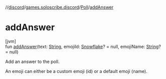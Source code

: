 //[discord](../../../index.md)/[games.soloscribe.discord](../index.md)/[Poll](index.md)/[addAnswer](add-answer.md)

# addAnswer

[jvm]\
fun [addAnswer](add-answer.md)(text: [String](https://kotlinlang.org/api/latest/jvm/stdlib/kotlin-stdlib/kotlin/-string/index.html), emojiId: [Snowflake](../-snowflake/index.md)? = null, emojiName: [String](https://kotlinlang.org/api/latest/jvm/stdlib/kotlin-stdlib/kotlin/-string/index.html)? = null)

Add an answer to the poll.

An emoji can either be a custom emoji (id) or a default emoji (name).
